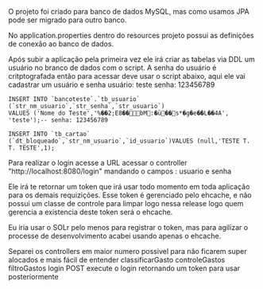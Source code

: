 O projeto foi criado para banco de dados MySQL, mas como usamos JPA pode ser migrado para outro banco.

No application.properties dentro do resources projeto possui as definições de conexão ao banco de dados.
 
Após subir a aplicação pela primeira vez ele irá criar as tabelas via DDL um usuário no branco de dados com o script.
A senha do usuário é critptografada então para acessar deve usar o script abaixo, aqui ele vai cadastrar um usuário e senha 
usuário: teste
senha: 123456789

```
INSERT INTO `bancoteste`.`tb_usuario`
(`str_nm_usuario`,`str_senha`,`str_usuario`)
VALUES ('Nome do Teste','%��2;E8��bM:�ü��s*�g�e��L��4A',
'teste');-- senha: 123456789

INSERT INTO `tb_cartao`
(`dt_bloqueado`,`str_nm_usuario`,`id_usuario`)VALUES (null,'TESTE T. T. TESTE',1);
```

Para realizar o login acesse a URL acessar o controller "http://localhost:8080/login" 
mandando o campos : usuario e senha

Ele irá te retornar um token que irá usar todo momento em toda aplicação para os demais requizições.
Esse token é gerenciado pelo ehcache, e não possui um classe de controle para limpar logo nessa release logo
quem gerencia a existencia deste token será o ehcache.

Eu iria usar o SOLr pelo menos para registrar o token, mas para agilizar o processe de desenvolvimento acabei usando apenas o ehcache.

Separei os controllers em maior numero possivel para não ficarem super alocados e mais fácil de entender 
classificarGasto
controleGastos
filtroGastos
login
	POST execute o login retornando um token para usar posteriormente






